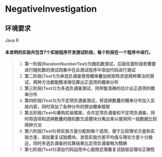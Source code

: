 # NegativeInvestigation
## 环境要求
Java R

#### 本发明的实验共包含7个实验程序开发测试阶段，每个阶段在一个程序中进行。

> 1. **第一阶段(RandomNumberTest)为随机数测试，后面任意阶段若需要进行随机数的测试则集中在此测试程序中添加代码进行测试**
> 2. **第二阶段(Test1)为单选负调查使用概率叠加和矩阵求逆两种算法的测试，两种方法都能精准得估算出正选项的概率分布**
> 3. **第三阶段(Test2)为多选负调查测试，同样能准确的估计出正选项的概率分布**
> 4. **第四阶段(Test3)为不定项负调查测试，将选择数量的概率分布加入实验内容，同时添加了各种分布的预设概率框架**
> 5. **第五阶段(Test4)重构实验框架，合并定项负调查和不定项负调查，同时将选项和选择数量的随机数生成模块分离出来以便用同一组数据比较两种方法**
> 6. **第六阶段(Test5)将实验方差分配到每个选项，便于比较理论方差和实验方差，添加重复试验模块，发现实验方差平均值与理论方差十分接近，同时多选负调查的估算结果比定项负调查略为精确**
> 7. **第七阶段(Test5)添加代码运用中心极限定理重复试验验证理论正确性**
